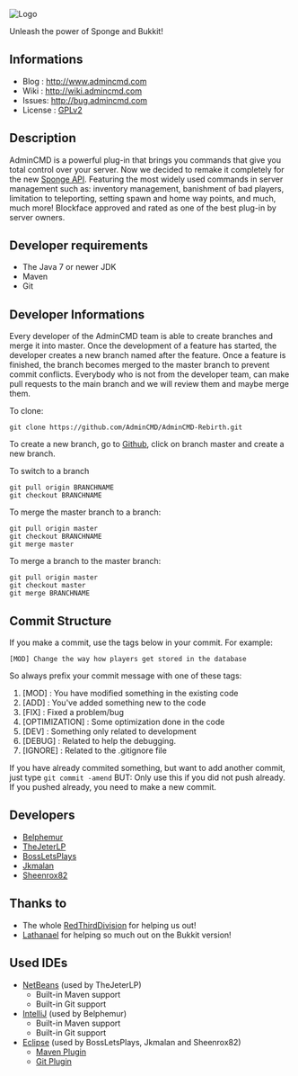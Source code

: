 ![Logo](http://img401.imageshack.us/img401/6918/admincmdlogobig.png)

Unleash the power of Sponge and Bukkit!

Informations
------------
* Blog : http://www.admincmd.com
* Wiki : http://wiki.admincmd.com
* Issues: http://bug.admincmd.com
* License : [GPLv2](https://www.gnu.org/licenses/gpl-2.0.html)

Description
------------
AdminCMD is a powerful plug-in that brings you commands that give you total control over your server. 
Now we decided to remake it completely for the new [Sponge API](https://www.spongepowered.org).
Featuring the most widely used commands in server management such as: inventory management, 
banishment of bad players, limitation to teleporting, setting spawn and home way points, and much, much more! 
Blockface approved and rated as one of the best plug-in by server owners.

Developer requirements
------------

* The Java 7 or newer JDK
* Maven
* Git 

Developer Informations
------------
Every developer of the AdminCMD team is able to create branches and merge it into master. Once the development of a feature has started, the developer creates a new branch named after the feature. Once a feature is finished, the branch becomes merged to the master branch to prevent commit conflicts.
Everybody who is not from the developer team, can make pull requests to the main branch and we will review them and maybe merge them.

To clone: 

```
git clone https://github.com/AdminCMD/AdminCMD-Rebirth.git
```

To create a new branch, go to [Github](https://github.com/AdminCMD/AdminCMD-Rebirth), click on branch master and create a new branch.


To switch to a branch
````
git pull origin BRANCHNAME
git checkout BRANCHNAME
````

To merge the master branch to a branch:
```
git pull origin master
git checkout BRANCHNAME
git merge master
```

To merge a branch to the master branch:
```
git pull origin master
git checkout master
git merge BRANCHNAME
```

Commit  Structure
------------
If you make a commit, use the tags below in your commit. For example:
```
[MOD] Change the way how players get stored in the database
```

So always prefix your commit message with one of these tags:

1. [MOD] : You have modified something in the existing code
2. [ADD] : You've added something new to the code
3. [FIX] : Fixed a problem/bug
4. [OPTIMIZATION] : Some optimization done in the code
5. [DEV] : Something only related to development
6. [DEBUG] : Related to help the debugging.
7. [IGNORE] : Related to the .gitignore file

If you have already commited something, but want to add another commit, 
just type ```git commit -amend```
BUT: Only use this if you did not push already. If you pushed already, you need to make a new commit.

Developers
------------
* [Belphemur](https://github.com/Belphemur/)
* [TheJeterLP](https://github.com/TheJeterLP/)
* [BossLetsPlays](https://github.com/BossLetsPlays/)
* [Jkmalan](https://github.com/jkmalan/)
* [Sheenrox82](https://github.com/sheenrox82/)

Thanks to
------------
* The whole [RedThirdDivision](http://redthirddivision.com) for helping us out!
* [Lathanael](https://github.com/Lathanael) for helping so much out on the Bukkit version!

Used IDEs
------------
* [NetBeans](https://netbeans.org) (used by TheJeterLP)
  * Built-in Maven support
  * Built-in Git support
* [IntelliJ](https://www.jetbrains.com/idea/) (used by Belphemur)
  * Built-in Maven support
  * Built-in Git support
* [Eclipse](https://eclipse.org) (used by BossLetsPlays, Jkmalan and Sheenrox82)
  * [Maven Plugin](http://eclipse.org/m2e/)
  * [Git Plugin](http://eclipse.org/egit/)


